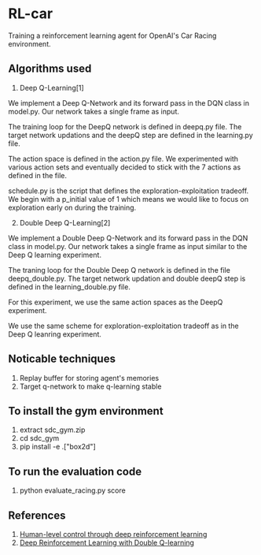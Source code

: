 # RL-car

Training a reinforcement learning agent for OpenAI's Car Racing environment.

## Algorithms used
1. Deep Q-Learning[1]

We implement a Deep Q-Network and its forward pass in the DQN class in model.py. Our network takes a single frame as input.

The training loop for the DeepQ network is defined in deepq.py file. The target network updations and the deepQ step are defined in the learning.py file.

The action space is defined in the action.py file. We experimented with various action sets and eventually decided to stick with the 7 actions as defined in the file.

schedule.py is the script that defines the exploration-exploitation tradeoff. We begin with a p_initial value of 1 which means we would like to focus on exploration early on during the training.

2. Double Deep Q-Learning[2]

We implement a Double Deep Q-Network and its forward pass in the DQN class in model.py. Our network takes a single frame as input similar to the Deep Q learning experiment.

The traning loop for the Double Deep Q network is defined in the file deepq_double.py. The target network updation and double deepQ step is defined in the learning_double.py file.

For this experiment, we use the same action spaces as the DeepQ experiment.

We use the same scheme for exploration-exploitation tradeoff as in the Deep Q leanring experiment.


## Noticable techniques
1. Replay buffer for storing agent's memories
2. Target q-network to make q-learning stable



## To install the gym environment<br>
1) extract sdc_gym.zip
2) cd sdc_gym
3) pip install -e .["box2d"]

## To run the evaluation code
1) python evaluate_racing.py score


## References
1. [Human-level control through deep reinforcement learning](https://storage.googleapis.com/deepmind-media/dqn/DQNNaturePaper.pdf)
2. [Deep Reinforcement Learning with Double Q-learning](https://arxiv.org/pdf/1509.06461.pdf)

